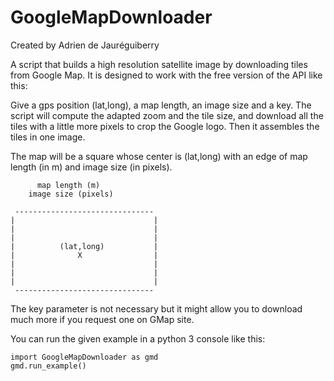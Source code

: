 # GoogleMapDownloader

Created by Adrien de Jauréguiberry

A script that builds a high resolution satellite image by downloading tiles from Google Map. It is designed to work with the free version of the API like this:

Give a gps position (lat,long), a map length, an image size and a key.
The script will compute the adapted zoom and the tile size, and download all the tiles with a little more pixels to crop the Google logo. Then it assembles the tiles in one image.

The map will be a square whose center is (lat,long) with an edge of map length (in m) and image size (in pixels).


          map length (m)
        image size (pixels)

	 -------------------------------
	|                               |
	|                               |
	|                               |
	|          (lat,long)           |
	|              X                |
	|                               |
	|                               |
	|                               |
	 -------------------------------


The key parameter is not necessary but it might allow you to download much more if you request one on GMap site.

You can run the given example in a python 3 console like this:
```
import GoogleMapDownloader as gmd
gmd.run_example()
```
